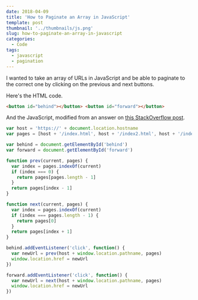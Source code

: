 ```yaml
---
date: 2018-04-09
title: 'How to Paginate an Array in JavaScript'
template: post
thumbnail: '../thumbnails/js.png'
slug: how-to-paginate-an-array-in-javascript
categories:
  - Code
tags:
  - javascript
  - pagination
---
```


I wanted to take an array of URLs in JavaScript and be able to paginate to the correct one by clicking on the previous and next buttons.

Here's the HTML code.

```html
<button id="behind"></button> <button id="forward"></button>
```

And the JavaScript, modified from an answer on [this StackOverflow post](https://codereview.stackexchange.com/questions/132397/prev-next-buttons-for-a-circular-list).

```js
var host = 'https://' + document.location.hostname
var pages = [host + '/index.html', host + '/index2.html', host + '/index3.html']

var behind = document.getElementById('behind')
var forward = document.getElementById('forward')

function prev(current, pages) {
  var index = pages.indexOf(current)
  if (index === 0) {
    return pages[pages.length - 1]
  }
  return pages[index - 1]
}

function next(current, pages) {
  var index = pages.indexOf(current)
  if (index === pages.length - 1) {
    return pages[0]
  }
  return pages[index + 1]
}

behind.addEventListener('click', function() {
  var newUrl = prev(host + window.location.pathname, pages)
  window.location.href = newUrl
})

forward.addEventListener('click', function() {
  var newUrl = next(host + window.location.pathname, pages)
  window.location.href = newUrl
})
```
